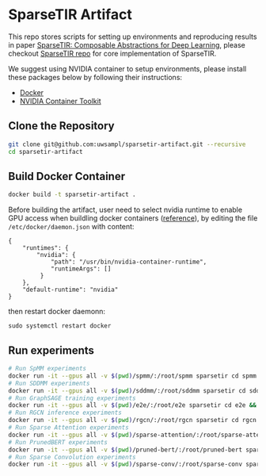 # SparseTIR Artifact

This repo stores scripts for setting up environments and reproducing results in paper [SparseTIR: Composable Abstractions for Deep Learning](https://arxiv.org/abs/2207.04606), please checkout [SparseTIR repo](https://github.com/uwsampl/sparsetir) for core implementation of SparseTIR.

We suggest using NVIDIA container to setup environments, please install these packages below by following their instructions:
- [Docker](https://docs.docker.com/engine/install/)
- [NVIDIA Container Toolkit](https://docs.nvidia.com/datacenter/cloud-native/container-toolkit/install-guide.html)

## Clone the Repository

```bash
git clone git@github.com:uwsampl/sparsetir-artifact.git --recursive
cd sparsetir-artifact
```
## Build Docker Container

```bash
docker build -t sparsetir-artifact .
```

Before building the artifact, user need to select nvidia runtime to enable GPU access when buildling docker containers ([reference](https://github.com/NVIDIA/nvidia-docker/wiki/Advanced-topics#default-runtime)),
by editing the file `/etc/docker/daemon.json` with content:
```
{
    "runtimes": {
        "nvidia": {
            "path": "/usr/bin/nvidia-container-runtime",
            "runtimeArgs": []
         } 
    },
    "default-runtime": "nvidia" 
}
```
then restart docker daemonn:
```
sudo systemctl restart docker
```

## Run experiments

```bash
# Run SpMM experiments
docker run -it --gpus all -v $(pwd)/spmm/:/root/spmm sparsetir cd spmm && bash run.sh
# Run SDDMM experiments
docker run -it --gpus all -v $(pwd)/sddmm/:/root/sddmm sparsetir cd sddmm && bash run.sh
# Run GraphSAGE training experiments
docker run -it --gpus all -v $(pwd)/e2e/:/root/e2e sparsetir cd e2e && bash run.sh
# Run RGCN inference experiments
docker run -it --gpus all -v $(pwd)/rgcn/:/root/rgcn sparsetir cd rgcn && bash rgcn/run.sh
# Run Sparse Attention experiments
docker run -it --gpus all -v $(pwd)/sparse-attention/:/root/sparse-attention cd sparse-attention && bash run.sh
# Run PrunedBERT experiments
docker run -it --gpus all -v $(pwd)/pruned-bert/:/root/pruned-bert sparsetir cd pruned-bert && bash run.sh
# Run Sparse Convolution experiments
docker run -it --gpus all -v $(pwd)/sparse-conv/:/root/sparse-conv sparsetir cd sparse-conv && bash run.sh
```
